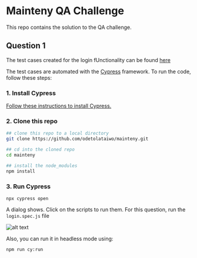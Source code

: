 # Mainteny QA Challenge
This repo contains the solution to the QA challenge.

## Question 1
The test cases created for the login fUnctionality can be found [here](https://docs.google.com/spreadsheets/d/1NAc07C_n4_J2ip32mHlWI_qA4qH_R59CCLZIr5niZI8/edit?usp=sharing)

The test cases are automated with the [Cypress](cypress.io) framework. 
To run the code, follow these steps:

### 1. Install Cypress
[Follow these instructions to install Cypress.](https://on.cypress.io/installing-cypress)

### 2. Clone this repo


```bash
## clone this repo to a local directory
git clone https://github.com/odetolataiwo/mainteny.git

## cd into the cloned repo
cd mainteny

## install the node_modules
npm install
```

### 3. Run Cypress
```
npx cypress open
```
A dialog shows. Click on the scripts to run them.
For this question, run the `login.spec.js` file

![alt text](https://github.com/odetolataiwo/mainteny/blob/[branch]/image.jpg?raw=true)


Also, you can run it in headless mode using: 
```
npm run cy:run
```

